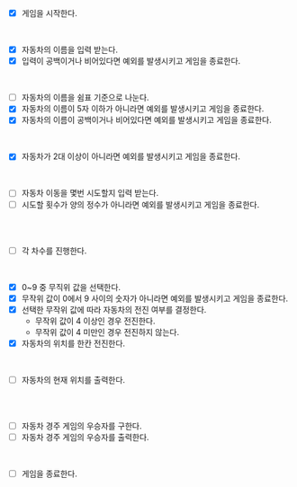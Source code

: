 - [x] 게임을 시작한다.
<br>

- [x] 자동차의 이름을 입력 받는다.
- [x] 입력이 공백이거나 비어있다면 예외를 발생시키고 게임을 종료한다.
<br>

- [ ] 자동차의 이름을 쉼표 기준으로 나눈다.
- [x] 자동차의 이름이 5자 이하가 아니라면 예외를 발생시키고 게임을 종료한다.
- [x] 자동차의 이름이 공백이거나 비어있다면 예외를 발생시키고 게임을 종료한다.
<br>

- [x] 자동차가 2대 이상이 아니라면 예외를 발생시키고 게임을 종료한다.
<br>

- [ ] 자동차 이동을 몇번 시도할지 입력 받는다.
- [ ] 시도할 횟수가 양의 정수가 아니라면 예외를 발생시키고 게임을 종료한다.
<br>
<br>

- [ ] 각 차수를 진행한다.
<br>

- [x] 0~9 중 무직위 값을 선택한다.
- [x] 무작위 값이 0에서 9 사이의 숫자가 아니라면 예외를 발생시키고 게임을 종료한다.
- [x] 선택한 무작위 값에 따라 자동차의 전진 여부를 결정한다.
	- 무작위 값이 4 이상인 경우 전진한다.
	- 무작위 값이 4 미만인 경우 전진하지 않는다.
- [x] 자동차의 위치를 한칸 전진한다.
<br>

- [ ] 자동차의 현재 위치를 출력한다.
<br>
<br>

- [ ] 자동차 경주 게임의 우승자를 구한다.
- [ ] 자동차 경주 게임의 우승자를 출력한다.
<br>

- [ ] 게임을 종료한다.
